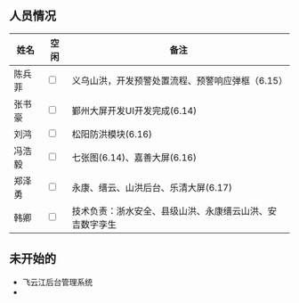## 人员情况
| 姓名   | 空闲                    | 备注                                                     |
| ------ | ----------------------- | -------------------------------------------------------- |
| 陈兵菲 | <input type="checkbox"> | 义乌山洪，开发预警处置流程、预警响应弹框（6.15）    |
| 张书豪 | <input type="checkbox"> | 鄞州大屏开发UI开发完成(6.14)                             |
| 刘鸿   | <input type="checkbox"> | 松阳防洪模块(6.16)                                       |
| 冯浩毅 | <input type="checkbox"> | 七张图(6.14)、嘉善大屏(6.16)                             |
| 郑泽勇 | <input type="checkbox"> | 永康、缙云、山洪后台、乐清大屏(6.17)                                           |
| 韩卿   | <input type="checkbox"> | 技术负责：浙水安全、县级山洪、永康缙云山洪、安吉数字孪生 |


## 未开始的
+ 飞云江后台管理系统
+ 



